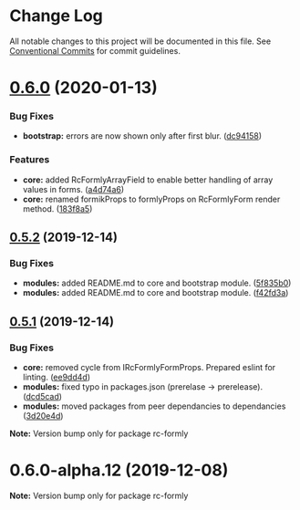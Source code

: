 # Change Log

All notable changes to this project will be documented in this file.
See [Conventional Commits](https://conventionalcommits.org) for commit guidelines.

# [0.6.0](https://github.com/nkovacic/rc-formly/compare/v0.5.2...v0.6.0) (2020-01-13)


### Bug Fixes

* **bootstrap:** errors are now shown only after first blur. ([dc94158](https://github.com/nkovacic/rc-formly/commit/dc94158))


### Features

* **core:** added RcFormlyArrayField to enable better handling of array values in forms. ([a4d74a6](https://github.com/nkovacic/rc-formly/commit/a4d74a6))
* **core:** renamed formikProps to formlyProps on RcFormlyForm render method. ([183f8a5](https://github.com/nkovacic/rc-formly/commit/183f8a5))






## [0.5.2](https://github.com/nkovacic/rc-formly/compare/v0.5.1...v0.5.2) (2019-12-14)


### Bug Fixes

* **modules:** added README.md to core and bootstrap module. ([5f835b0](https://github.com/nkovacic/rc-formly/commit/5f835b0))
* **modules:** added README.md to core and bootstrap module. ([f42fd3a](https://github.com/nkovacic/rc-formly/commit/f42fd3a))






## [0.5.1](https://github.com/nkovacic/rc-formly/compare/v0.5.0...v0.5.1) (2019-12-14)


### Bug Fixes

* **core:** removed cycle from IRcFormlyFormProps. Prepared eslint for linting. ([ee9dd4d](https://github.com/nkovacic/rc-formly/commit/ee9dd4d))
* **modules:** fixed typo in packages.json (prerelase -> prerelease). ([dcd5cad](https://github.com/nkovacic/rc-formly/commit/dcd5cad))
* **modules:** moved packages from peer dependancies to dependancies ([3d20e4d](https://github.com/nkovacic/rc-formly/commit/3d20e4d))








**Note:** Version bump only for package rc-formly





# 0.6.0-alpha.12 (2019-12-08)

**Note:** Version bump only for package rc-formly
